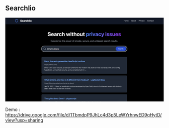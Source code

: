 ## Searchlio 

![Banner](./public/banner.png)

Demo : https://drive.google.com/file/d/1TbmdpP9JhLc4d3p5LeWYrhnwED9qHytD/view?usp=sharing
